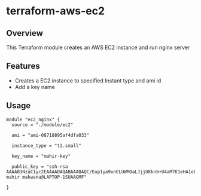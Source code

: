 # terraform-aws-ec2

## Overview

This Terraform module creates an AWS EC2 instance and run nginx server

## Features

- Creates a EC2 instance to specified Instant type and ami id
- Add a key name

## Usage

```
module "ec2_nginx" {
  source = "./module/ec2"

  ami = "ami-08718895af4dfa033"

  instance_type = "t2.small"

  key_name = "mahir-key"

  public_key = "ssh-rsa AAAAB3NzaC1yc2EAAAADAQABAAABAQC/Eup1ya9unELUWMOaLJjjUKknb+U4aM7K1eHA1oEVMJJsK+vwDv6kd+xV+lN/KNMPecjv6521JuGUlMHW0Twfy/vEi6auXfhaEOIT5BwmnPGwLHmJ8d3XS72WrcGzwgYBfwaNBNjhoYBcL3v0v9z7/UMZqs4QP5KuSrn5KIIZOf2a5MUKjaD94ESin41pvqPdlM/y5zxtKINFvpD2nE96aVaz555lxRDCRFBZpCNhQ16siAqn/zaUCQkUlXjol3GrGLCIOPE6EeAgOZJkHNghpKMHQ4sVqSZFnxRXdq+Ci1TOEyg5B3N3PY8Umxfbfgew5uBcK6gosLAT4iBzg+Bh mahir makwana@LAPTOP-1SUAAGMF"

}

```
